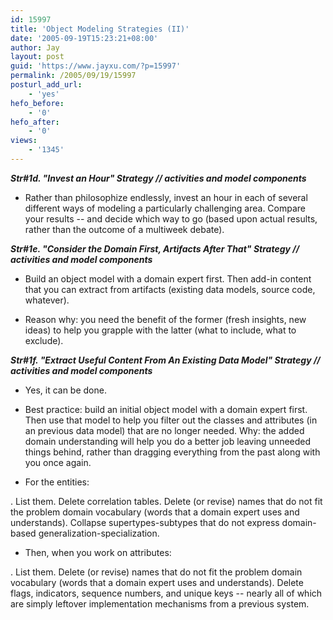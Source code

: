 ```yaml
---
id: 15997
title: 'Object Modeling Strategies (II)'
date: '2005-09-19T15:23:21+08:00'
author: Jay
layout: post
guid: 'https://www.jayxu.com/?p=15997'
permalink: /2005/09/19/15997
posturl_add_url:
    - 'yes'
hefo_before:
    - '0'
hefo_after:
    - '0'
views:
    - '1345'
---
```


<i><strong>Str#1d. "Invest an Hour" Strategy // activities and model components</strong></i>

- Rather than philosophize endlessly, invest an hour in each of several different ways of modeling a particularly challenging area. Compare your results -- and decide which way to go (based upon actual results, rather than the outcome of a multiweek debate).

<i><strong>
Str#1e. "Consider the Domain First, Artifacts After That" Strategy // activities and model components</strong></i>

- Build an object model with a domain expert first. Then add-in content that you can extract from artifacts (existing data models, source code, whatever).

- Reason why: you need the benefit of the former (fresh insights, new ideas) to help you grapple with the latter (what to include, what to exclude).

<i><strong>
Str#1f. "Extract Useful Content From An Existing Data Model" Strategy // activities and model components</strong></i>

- Yes, it can be done.

- Best practice: build an initial object model with a domain expert first. Then use that model to help you filter out the classes and attributes (in an previous data model) that are no longer needed. Why: the added domain understanding will help you do a better job leaving unneeded things behind, rather than dragging everything from the past along with you once again.

- For the entities:

. List them. Delete correlation tables. Delete (or revise) names that do not fit the problem domain vocabulary (words that a domain expert uses and understands). Collapse supertypes-subtypes that do not express domain-based generalization-specialization.

- Then, when you work on attributes:

. List them. Delete (or revise) names that do not fit the problem domain vocabulary (words that a domain expert uses and understands). Delete flags, indicators, sequence numbers, and unique keys -- nearly all of which are simply leftover implementation mechanisms from a previous system.